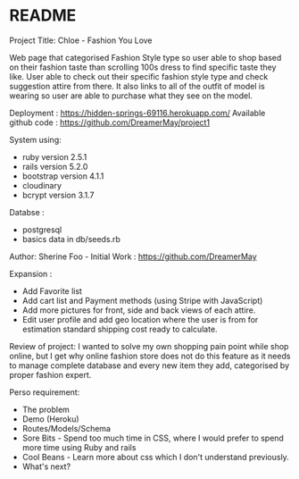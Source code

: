 # README

Project Title: Chloe - Fashion You Love

Web page that categorised Fashion Style type so user able to shop based on their fashion taste than scrolling 100s dress to find specific taste they like. User able to check out their specific fashion style type and check suggestion attire from there. It also links to all of the outfit of model is wearing so user are able to purchase what they see on the model.


Deployment : https://hidden-springs-69116.herokuapp.com/
Available github code : https://github.com/DreamerMay/project1

System using:
* ruby version 2.5.1
* rails version 5.2.0
* bootstrap version 4.1.1
* cloudinary
* bcrypt version 3.1.7

Databse :
* postgresql
* basics data in db/seeds.rb

Author: Sherine Foo - Initial Work : https://github.com/DreamerMay


Expansion :
* Add Favorite list
* Add cart list and Payment methods (using Stripe with JavaScript)
* Add more pictures for front, side and back views of each attire.
* Edit user profile and add geo location where the user is from for estimation standard shipping cost ready to calculate.

Review of project:
I wanted to solve my own shopping pain point while shop online, but I get why online fashion store does not do this feature as it needs to manage complete database and every new item they add, categorised by proper fashion expert.



Perso requirement:
* The problem
* Demo (Heroku)
* Routes/Models/Schema
* Sore Bits - Spend too much time in CSS, where I would prefer to spend more time using Ruby and rails
* Cool Beans - Learn more about css which I don't understand previously.
* What's next?
